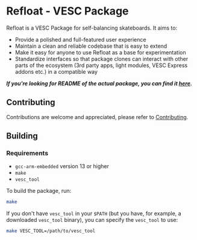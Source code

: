 # Refloat - VESC Package
Refloat is a VESC Package for self-balancing skateboards. It aims to:
- Provide a polished and full-featured user experience
- Maintain a clean and reliable codebase that is easy to extend
- Make it easy for anyone to use Refloat as a base for experimentation
- Standardize interfaces so that package clones can interact with other parts of the ecosystem (3rd party apps, light modules, VESC Express addons etc.) in a compatible way

_**If you're looking for README of the actual package, you can find it [here](package_README.md).**_

## Contributing
Contributions are welcome and appreciated, please refer to [Contributing](CONTRIBUTING.md).

## Building
### Requirements
- `gcc-arm-embedded` version 13 or higher
- `make`
- `vesc_tool`

To build the package, run:
```sh
make
```

If you don't have `vesc_tool` in your `$PATH` (but you have, for example, a downloaded `vesc_tool` binary), you can specify the `vesc_tool` to use:
```sh
make VESC_TOOL=/path/to/vesc_tool
```
